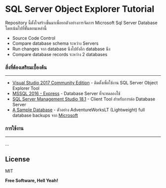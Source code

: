 # SQL Server Object Explorer Tutorial

Repository นี้ตั้งใจสร้างขึ้นมาเพื่อยกตัวอย่างการจัดการ Microsoft Sql Server Database โดยเน้นไปที่ขั้นตอนเหล่านี้

- Source Code Control
- Compare database schema ระหว่าง Servers
- Run changes จาก database นึงไปยังอีก database นึง
- Compare database records ระหว่าง 2 databases

### สิ่งที่ต้องเตรียมเบื้องต้น
----

* [Visual Studio 2017 Community Edition](https://visualstudio.microsoft.com/vs/older-downloads/ ) - ติดตั้งเพื่อใช้งาน SQL Server Object Explorer Tool
* [MSSQL 2016 - Express](https://www.microsoft.com/en-us/download/details.aspx?id=56840) - Database Server ที่จะทดลองใช้
* [SQL Server Management Studio 18.1](https://docs.microsoft.com/en-us/sql/ssms/download-sql-server-management-studio-ssms?view=sql-server-2017) - Client Tool สำหรับการต่อ Database Server
* [A Sample Database](https://github.com/Microsoft/sql-server-samples/releases/download/adventureworks/AdventureWorksLT2016.bak) - ตัวอย่าง AdventureWorksLT (Lightweight) full database backups จาก [Microsoft](https://github.com/Microsoft/sql-server-samples/releases/tag/adventureworks)

### การใช้งาน
----

...

License
----

MIT


**Free Software, Hell Yeah!**
